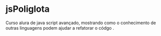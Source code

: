 # jsPoliglota
 Curso alura de java script avançado, mostrando como o conhecimento de outras linguagens podem ajudar a refatorar o códgo .
